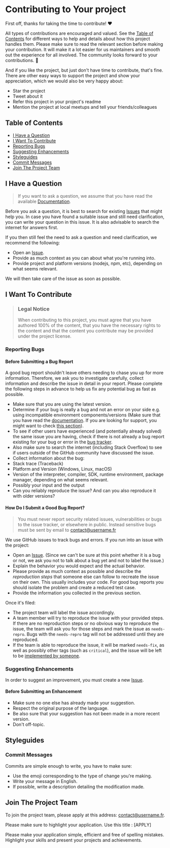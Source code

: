 # Contributing to Your project

First off, thanks for taking the time to contribute! ❤️

All types of contributions are encouraged and valued. See the
[Table of Contents](#table-of-contents) for different ways to help and details
about how this project handles them. Please make sure to read the relevant
section before making your contribution. It will make it a lot easier for us
maintainers and smooth out the experience for all involved. The community looks
forward to your contributions. 🎉

And if you like the project, but just don't have time to contribute, that's
fine. There are other easy ways to support the project and show your
appreciation, which we would also be very happy about:

-   Star the project
-   Tweet about it
-   Refer this project in your project's readme
-   Mention the project at local meetups and tell your friends/colleagues

## Table of Contents

-   [I Have a Question](#i-have-a-question)
-   [I Want To Contribute](#i-want-to-contribute)
-   [Reporting Bugs](#reporting-bugs)
-   [Suggesting Enhancements](#suggesting-enhancements)
-   [Styleguides](#styleguides)
-   [Commit Messages](#commit-messages)
-   [Join The Project Team](#join-the-project-team)

## I Have a Question

> If you want to ask a question, we assume that you have read the available
> [Documentation](https://github.com/username/your-project/README.md).

Before you ask a question, it is best to search for existing
[Issues](https://github.com/username/your-project/issues) that might help you. In
case you have found a suitable issue and still need clarification, you can write
your question in this issue. It is also advisable to search the internet for
answers first.

If you then still feel the need to ask a question and need clarification, we
recommend the following:

-   Open an [Issue](https://github.com/username/your-project/issues/new).
-   Provide as much context as you can about what you're running into.
-   Provide project and platform versions (nodejs, npm, etc), depending on what
    seems relevant.

We will then take care of the issue as soon as possible.

## I Want To Contribute

> ### Legal Notice
>
> When contributing to this project, you must agree that you have authored 100%
> of the content, that you have the necessary rights to the content and that the
> content you contribute may be provided under the project license.

### Reporting Bugs

#### Before Submitting a Bug Report

A good bug report shouldn't leave others needing to chase you up for more
information. Therefore, we ask you to investigate carefully, collect information
and describe the issue in detail in your report. Please complete the following
steps in advance to help us fix any potential bug as fast as possible.

-   Make sure that you are using the latest version.
-   Determine if your bug is really a bug and not an error on your side e.g.
    using incompatible environment components/versions (Make sure that you have
    read the [documentation](https://github.com/username/your-project/README.md). If
    you are looking for support, you might want to check
    [this section](#i-have-a-question)).
-   To see if other users have experienced (and potentially already solved) the
    same issue you are having, check if there is not already a bug report
    existing for your bug or error in the
    [bug tracker](https://github.com/username/your-project/issues?q=label%3Abug).
-   Also make sure to search the internet (including Stack Overflow) to see if
    users outside of the GitHub community have discussed the issue.
-   Collect information about the bug:
-   Stack trace (Traceback)
-   Platform and Version (Windows, Linux, macOS)
-   Version of the interpreter, compiler, SDK, runtime environment, package
    manager, depending on what seems relevant.
-   Possibly your input and the output
-   Can you reliably reproduce the issue? And can you also reproduce it with
    older versions?

#### How Do I Submit a Good Bug Report?

> You must never report security related issues, vulnerabilities or bugs to the
> issue tracker, or elsewhere in public. Instead sensitive bugs must be sent by
> email to contact@username.fr

We use GitHub issues to track bugs and errors. If you run into an issue with the
project:

-   Open an [Issue](https://github.com/username/your-project/issues/new). (Since we
    can't be sure at this point whether it is a bug or not, we ask you not to
    talk about a bug yet and not to label the issue.)
-   Explain the behavior you would expect and the actual behavior.
-   Please provide as much context as possible and describe the _reproduction
    steps_ that someone else can follow to recreate the issue on their own. This
    usually includes your code. For good bug reports you should isolate the
    problem and create a reduced test case.
-   Provide the information you collected in the previous section.

Once it's filed:

-   The project team will label the issue accordingly.
-   A team member will try to reproduce the issue with your provided steps. If
    there are no reproduction steps or no obvious way to reproduce the issue,
    the team will ask you for those steps and mark the issue as `needs-repro`.
    Bugs with the `needs-repro` tag will not be addressed until they are
    reproduced.
-   If the team is able to reproduce the issue, it will be marked `needs-fix`,
    as well as possibly other tags (such as `critical`), and the issue will be
    left to be [implemented by someone](#your-first-code-contribution).

### Suggesting Enhancements

In order to suggest an improvement, you must create a new
[Issue](https://github.com/username/your-project/issues/new).

#### Before Submitting an Enhancement

-   Make sure no one else has already made your suggestion.
-   Respect the original purpose of the language.
-   Be also sure that your suggestion has not been made in a more recent
    version.
-   Don't off-topic.

## Styleguides

### Commit Messages

Commits are simple enough to write, you have to make sure:

-   Use the emoji corresponding to the type of change you're making.
-   Write your message in English.
-   If possible, write a description detailing the modification made.

## Join The Project Team

To join the project team, please apply at this address: contact@username.fr.

Please make sure to highlight your application. Use this title : [APPLY]
<github username>

Please make your application simple, efficient and free of spelling mistakes.
Highlight your skills and present your projects and achievements.
